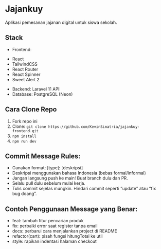 # Jajankuy 

Aplikasi pemesanan jajanan digital untuk siswa sekolah.

## Stack
- Frontend:
+ React
+ TailwindCSS
+ React Router
+ React Spinner
+ Sweet Alert 2

- Backend: Laravel 11 API
- Database: PostgreSQL (Neon)

## Cara Clone Repo
1. Fork repo ini
2. Clone: `git clone https://github.com/KevinSinatria/jajankuy-frontend.git`
3. `npm install`
4. `npm run dev`

## Commit Message Rules:
- Gunakan format: [type]: [deskripsi]
- Deskripsi menggunakan bahasa Indonesia (bebas formal/informal)
- Jangan langsung push ke main! Buat branch dulu dan PR.
- Selalu pull dulu sebelum mulai kerja.
- Tulis commit sejelas mungkin. Hindari commit seperti “update” atau “fix bug doang”.

## Contoh Penggunaan Message yang Benar:
- feat: tambah fitur pencarian produk
- fix: perbaiki error saat register tanpa email
- docs: perbarui cara menjalankan project di README
- refactor(cart): pisah fungsi hitungTotal ke util
- style: rapikan indentasi halaman checkout
